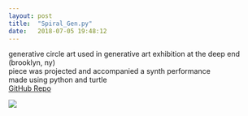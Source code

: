 ```yaml
---
layout: post
title:  "Spiral_Gen.py"
date:   2018-07-05 19:48:12
---
```

generative circle art used in generative art exhibition at the deep end (brooklyn, ny)  
piece was projected and accompanied a synth performance  
made using python and turtle  
[GitHub Repo](https://github.com/spoisseroux/Circle_Gen)  
  
<img src="https://media.giphy.com/media/cmZ26PGRwNik5GDIe8/giphy.gif"/>
